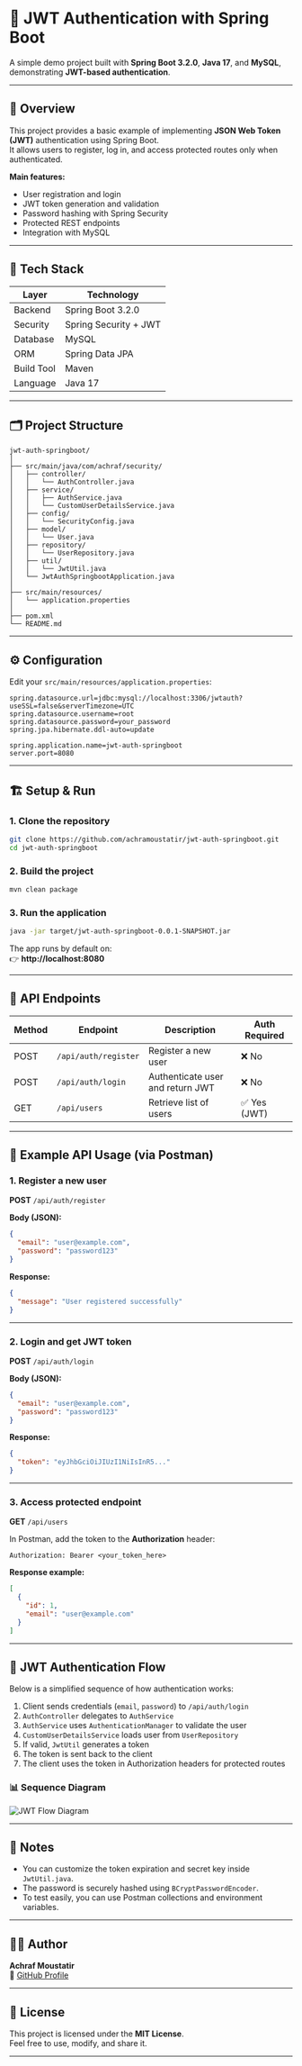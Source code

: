 # 🔐 JWT Authentication with Spring Boot

A simple demo project built with **Spring Boot 3.2.0**, **Java 17**, and **MySQL**, demonstrating **JWT-based authentication**.

---

## 🚀 Overview

This project provides a basic example of implementing **JSON Web Token (JWT)** authentication using Spring Boot.  
It allows users to register, log in, and access protected routes only when authenticated.

**Main features:**
- User registration and login
- JWT token generation and validation
- Password hashing with Spring Security
- Protected REST endpoints
- Integration with MySQL

---

## 🧰 Tech Stack

| Layer | Technology |
|--------|-------------|
| Backend | Spring Boot 3.2.0 |
| Security | Spring Security + JWT |
| Database | MySQL |
| ORM | Spring Data JPA |
| Build Tool | Maven |
| Language | Java 17 |

---

## 🗂️ Project Structure

```
jwt-auth-springboot/
│
├── src/main/java/com/achraf/security/
│   ├── controller/
│   │   └── AuthController.java
│   ├── service/
│   │   ├── AuthService.java
│   │   └── CustomUserDetailsService.java
│   ├── config/
│   │   └── SecurityConfig.java
│   ├── model/
│   │   └── User.java
│   ├── repository/
│   │   └── UserRepository.java
│   ├── util/
│   │   └── JwtUtil.java
│   └── JwtAuthSpringbootApplication.java
│
├── src/main/resources/
│   └── application.properties
│
├── pom.xml
└── README.md
```

---

## ⚙️ Configuration

Edit your `src/main/resources/application.properties`:

```properties
spring.datasource.url=jdbc:mysql://localhost:3306/jwtauth?useSSL=false&serverTimezone=UTC
spring.datasource.username=root
spring.datasource.password=your_password
spring.jpa.hibernate.ddl-auto=update

spring.application.name=jwt-auth-springboot
server.port=8080
```

---

## 🏗️ Setup & Run

### 1. Clone the repository
```bash
git clone https://github.com/achramoustatir/jwt-auth-springboot.git
cd jwt-auth-springboot
```

### 2. Build the project
```bash
mvn clean package
```

### 3. Run the application
```bash
java -jar target/jwt-auth-springboot-0.0.1-SNAPSHOT.jar
```

The app runs by default on:  
👉 **http://localhost:8080**

---

## 📡 API Endpoints

| Method | Endpoint | Description | Auth Required |
|--------|-----------|--------------|---------------|
| POST | `/api/auth/register` | Register a new user | ❌ No |
| POST | `/api/auth/login` | Authenticate user and return JWT | ❌ No |
| GET | `/api/users` | Retrieve list of users | ✅ Yes (JWT) |

---

## 🔑 Example API Usage (via Postman)

### 1. Register a new user
**POST** `/api/auth/register`

**Body (JSON):**
```json
{
  "email": "user@example.com",
  "password": "password123"
}
```

**Response:**
```json
{
  "message": "User registered successfully"
}
```

---

### 2. Login and get JWT token
**POST** `/api/auth/login`

**Body (JSON):**
```json
{
  "email": "user@example.com",
  "password": "password123"
}
```

**Response:**
```json
{
  "token": "eyJhbGciOiJIUzI1NiIsInR5..."
}
```

---

### 3. Access protected endpoint
**GET** `/api/users`

In Postman, add the token to the **Authorization** header:

```
Authorization: Bearer <your_token_here>
```

**Response example:**
```json
[
  {
    "id": 1,
    "email": "user@example.com"
  }
]
```

---

## 🔄 JWT Authentication Flow

Below is a simplified sequence of how authentication works:

1. Client sends credentials (`email`, `password`) to `/api/auth/login`
2. `AuthController` delegates to `AuthService`
3. `AuthService` uses `AuthenticationManager` to validate the user
4. `CustomUserDetailsService` loads user from `UserRepository`
5. If valid, `JwtUtil` generates a token
6. The token is sent back to the client
7. The client uses the token in Authorization headers for protected routes

### 📊 Sequence Diagram

![JWT Flow Diagram](/docs/jwt-flow.png)

---

## 🧠 Notes

- You can customize the token expiration and secret key inside `JwtUtil.java`.
- The password is securely hashed using `BCryptPasswordEncoder`.
- To test easily, you can use Postman collections and environment variables.

---

## 🧑‍💻 Author

**Achraf Moustatir**  
🔗 [GitHub Profile](https://github.com/achrafmoustatir)

---

## 📄 License

This project is licensed under the **MIT License**.  
Feel free to use, modify, and share it.

---
